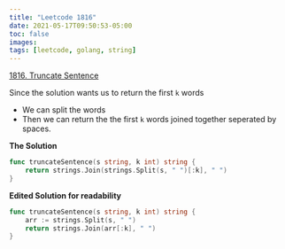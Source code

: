 ```yaml
---
title: "Leetcode 1816"
date: 2021-05-17T09:50:53-05:00
toc: false
images:
tags: [leetcode, golang, string]
---
```


[1816. Truncate Sentence](https://leetcode.com/problems/truncate-sentence/)

Since the solution wants us to return the first `k` words

* We can split the words
* Then we can return the the first `k` words joined together seperated by spaces.

**The Solution**

``` go
func truncateSentence(s string, k int) string {
	return strings.Join(strings.Split(s, " ")[:k], " ")
}
```

**Edited Solution for readability**

``` go
func truncateSentence(s string, k int) string {
	arr := strings.Split(s, " ")
	return strings.Join(arr[:k], " ")
}
```
